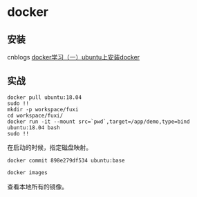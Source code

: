 # docker



## 安装

cnblogs [docker学习（一）ubuntu上安装docker](https://www.cnblogs.com/walker-lin/p/11214127.html)



## 实战

```shell
docker pull ubuntu:18.04
sudo !!
mkdir -p workspace/fuxi
cd workspace/fuxi/
docker run -it --mount src=`pwd`,target=/app/demo,type=bind ubuntu:18.04 bash
sudo !!
```

在启动的时候，指定磁盘映射。

```
docker commit 898e279df534 ubuntu:base
```



```sh
docker images
```

查看本地所有的镜像。

